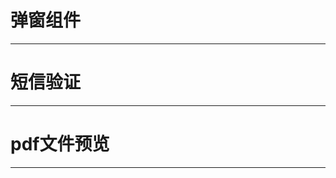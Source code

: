# 弹窗组件
---

<common-code-format title="基本弹窗" description="在组件中需配置：属性visible是否显示弹窗；title：弹窗标题（默认：温馨提示）；@update:visible 右上删除或取消事件；新增v-dialogDrag指令可按头部拖拽弹窗；ElementUI中el-dialog的属性皆可用(如：close-on-click-modal属性——点击空白区域是否关闭弹窗)">
  <docsComponents-PDialog-index></docsComponents-PDialog-index>
  <highlight-code slot="codeText">
    <template>
       <div class="p-dialog-demo" style="width:100%;min-height:100px;">
        <el-button type="danger" @click="openDialog">点击打开弹窗</el-button>
        <p-dialog title="请选择企业" class="ent-choose" :visible="dialogSelectEnt" @update:visible="cancel">
          <div class="select-ent-box flex-box flex-col">
            <div
              style="width:100%;"
              v-for="item in entList"
              :key="item.id"
              class="radio-line-item p-overflow-hidden"
              :class="entSelectType===item.id?'radioSelected':''"
              @click="selectType(item)">
              <i v-if="entSelectType===item.id" class="el-icon-check icon-check"></i>
              上海某某电子商务有限公司
              <span style="color:#999;">`(企业编码:60003627)`</span>
            </div>
          </div>
        </p-dialog>
      </div>
    </template>
    <script>
        export default {
             data () {
            return {
              dialogSelectEnt: false,
              entSelectType: '',
              entList: [{ 'id': 107, 'entName': '上海某某电子商务有限公司', 'entCode': '60003627', 'entType': null, 'entIdPcloud': '717380413542105088' }]
            }
          },
          mounted () {
            this.entSelectType = this.entList[0].id
          },
          // 方法
          methods: {
            openDialog () {
              this.dialogSelectEnt = true
            },
            // 选择企业
            selectType (item) {
              this.entSelectType = item.id
              this.dialogSelectEnt = false
            },
            cancel () {
              this.dialogSelectEnt = false
            }
          }
        }
    </script>
  </highlight-code>
</common-code-format>

# 短信验证
---

<common-code-format title="短信验证弹窗" description="在组件中需配置：属性phoneVisible是否显示弹窗；legalPhone：展示的手机号码；personTxt：展示谁的手机号码；@update:visible 右上删除或取消事件；新增v-dialogDrag指令可按头部拖拽弹窗；ElementUI中el-dialog的属性皆可用(如：close-on-click-modal属性——点击空白区域是否关闭弹窗)">
  <docsComponents-TDialog-sms></docsComponents-TDialog-sms>
  <highlight-code slot="codeText">
    <template>
       <el-button type="danger" @click="openDialog">短信验证弹窗</el-button>
        <p-phone
          :phoneVisible="phoneVisible"
          :legalPhone="legalPhone"
          @update:visible="phoneHide"
          :personTxt="personTxt"
          @phoneConfirm="phoneConfirm"
        />
    </template>
    <script>
        export default {
            data () {
              return {
                phoneVisible: false,
                personTxt:'法人',
                legalPhone: '13888888888' // 法人手机号码
              }
          },
          methods: {
            openDialog () {
              this.phoneVisible = true
            },
            // 点击确定
            phoneConfirm (smsCode) {
              console.log('点击确定按钮', smsCode)
              this.phoneVisible = false
            },
            phoneHide () {
              this.phoneVisible = false
            }
          }
        }
    </script>
  </highlight-code>
</common-code-format>

# pdf文件预览
---

<common-code-format title="pdf文件预览弹窗" description="在组件中需配置：属性protocolVisible是否显示弹窗；protocolTitle：pdf文件名；@update:visible 右上删除或取消事件；新增v-dialogDrag指令可按头部拖拽弹窗；ElementUI中el-dialog的属性皆可用(如：close-on-click-modal属性——点击空白区域是否关闭弹窗)">
  <docsComponents-TDialog-protocol></docsComponents-TDialog-protocol>
  <highlight-code slot="codeText">
    <template>
       <div class="p-dialog-demo" style="width:100%;min-height:100px;padding:15px;">
        <el-button type="danger" @click="openDialog">PDF预览弹窗</el-button>
        <p-protocol
          :protocolVisible="protocolVisible"
          :protocolTitle="protocolTitle"
          :protocolSrc="protocolSrc"
          ref="pdf"
          @update:visible="protocolHide"
        />
      </div>
    </template>
    <script>
        export default {
           data () {
            return {
              protocolVisible: false,
              protocolTitle: '协议预览',
              protocolSrc: '' // 协议路径
            }
          },
          methods: {
            openDialog () {
              this.protocolVisible = true
            },
            protocolHide () {
              this.protocolVisible = false
            }
          }
        }
    </script>
  </highlight-code>
</common-code-format>
